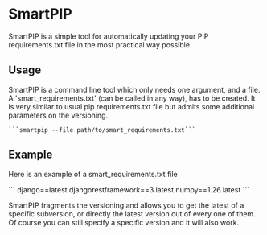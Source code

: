 <h1>SmartPIP</h1>
<p>
    SmartPIP is a simple tool for automatically updating your PIP requirements.txt file
    in the most practical way possible.
</p>
<h2>Usage</h2>
<p>
    SmartPIP is a command line tool which only needs one argument, and a file.
    A 'smart_requirements.txt' (can be called in any way), has to be created. It is very similar to usual pip requirements.txt file but admits some additional parameters on the versioning.
    

    ```smartpip --file path/to/smart_requirements.txt```
</p>
<h2>Example</h2>
<p>Here is an example of a smart_requirements.txt file</p>
```
django==latest
djangorestframework==3.latest
numpy==1.26.latest    
```

<p>
    SmartPIP fragments the versioning and allows you to get the latest of a specific subversion, or directly the latest version out of every one of them. Of course you can still specify a specific version and it will also work.
</p>

